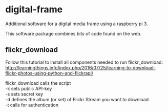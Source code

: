 # digital-frame
Additional software for a digital media frame using a raspberry pi 3.

This software package combines bits of code found on the web.


## flickr_download

Follow this tutorial to install all components needed to run flickr_download: http://learningthings.info/index.php/2016/07/25/learning-to-download-flickr-photos-using-python-and-flickrapi/

flickr_download calls the script  
-k <api key> sets public API-key  
-s <api secret> sets secret key  
-d <set id> defines the album (or set) of Flickr Stream you want to download  
-t calls for authentication  
